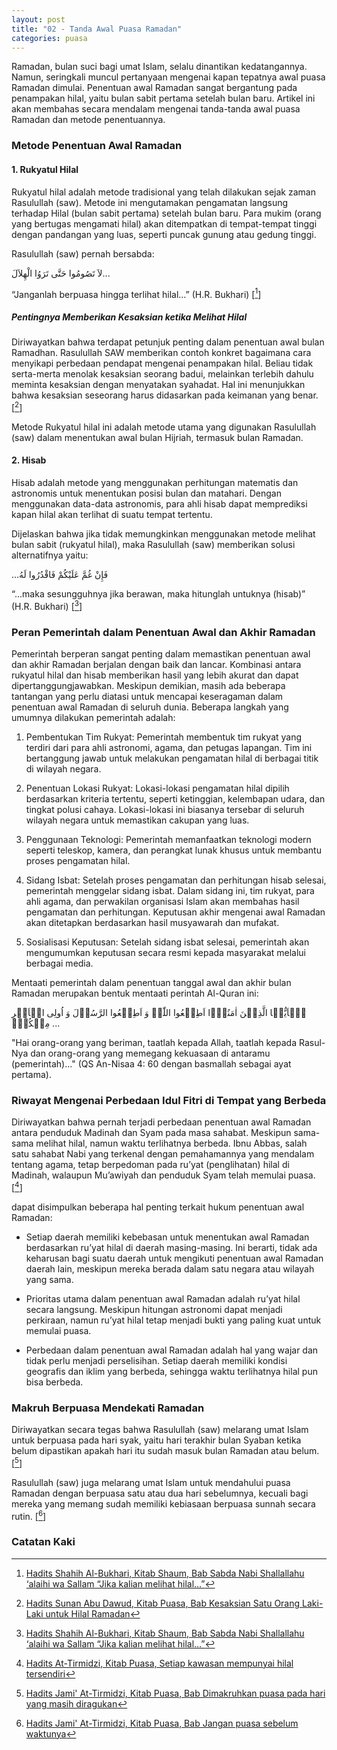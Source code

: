 ```yaml
---
layout: post
title: "02 - Tanda Awal Puasa Ramadan"
categories: puasa
---
```


Ramadan, bulan suci bagi umat Islam, selalu dinantikan kedatangannya. Namun, seringkali muncul pertanyaan mengenai kapan tepatnya awal puasa Ramadan dimulai. Penentuan awal Ramadan sangat bergantung pada penampakan hilal, yaitu bulan sabit pertama setelah bulan baru. Artikel ini akan membahas secara mendalam mengenai tanda-tanda awal puasa Ramadan dan metode penentuannya.

### Metode Penentuan Awal Ramadan

#### 1. Rukyatul Hilal

Rukyatul hilal adalah metode tradisional yang telah dilakukan sejak zaman Rasulullah (saw). Metode ini mengutamakan pengamatan langsung terhadap Hilal (bulan sabit pertama) setelah bulan baru. Para mukim (orang yang bertugas mengamati hilal) akan ditempatkan di tempat-tempat tinggi dengan pandangan yang luas, seperti puncak gunung atau gedung tinggi.

Rasulullah (saw) pernah bersabda:

<p class="arab">
لاَ تَصُومُوا حَتَّى تَرَوُا الْهِلاَلَ...
</p>

“Janganlah berpuasa hingga terlihat hilal…” (H.R. Bukhari) [[^f2ec3f49-9451-4bd8-85e4-475e3a522713]]

[^f2ec3f49-9451-4bd8-85e4-475e3a522713]: [Hadits Shahih Al-Bukhari, Kitab Shaum, Bab Sabda Nabi Shallallahu ‘alaihi wa Sallam “Jika kalian melihat hilal…”](/referensi/f2ec3f49-9451-4bd8-85e4-475e3a522713.html)

##### Pentingnya Memberikan Kesaksian ketika Melihat Hilal

Diriwayatkan bahwa terdapat petunjuk penting dalam penentuan awal bulan Ramadhan. Rasulullah SAW memberikan contoh konkret bagaimana cara menyikapi perbedaan pendapat mengenai penampakan hilal. Beliau tidak serta-merta menolak kesaksian seorang badui, melainkan terlebih dahulu  meminta kesaksian dengan menyatakan syahadat. Hal ini menunjukkan bahwa kesaksian seseorang harus didasarkan pada keimanan yang benar. [[^53fa2633-a836-453e-b8e1-04a09753fe5b]]

[^53fa2633-a836-453e-b8e1-04a09753fe5b]: [Hadits Sunan Abu Dawud, Kitab Puasa, Bab Kesaksian Satu Orang Laki-Laki untuk Hilal Ramadan](/referensi/53fa2633-a836-453e-b8e1-04a09753fe5b.html)

<!-- Jelaskan secara sederhana apa itu hilal dan perannya dalam penentuan awal bulan hijriyah, termasuk Ramadan.
Sertakan gambar atau ilustrasi hilal untuk mempermudah pemahaman. -->

Metode Rukyatul hilal ini adalah metode utama yang digunakan Rasulullah (saw) dalam menentukan awal bulan Hijriah, termasuk bulan Ramadan.

<!-- Jelaskan metode rukyatul hilal secara detail, termasuk persiapan, waktu pelaksanaan, dan kriteria hilal yang sah.
Sebutkan negara-negara yang masih menggunakan metode rukyatul hilal secara murni. -->

#### 2. Hisab

Hisab adalah metode yang menggunakan perhitungan matematis dan astronomis untuk menentukan posisi bulan dan matahari. Dengan menggunakan data-data astronomis, para ahli hisab dapat memprediksi kapan hilal akan terlihat di suatu tempat tertentu.

Dijelaskan bahwa jika tidak memungkinkan menggunakan metode melihat bulan sabit (rukyatul hilal), maka Rasulullah (saw) memberikan solusi alternatifnya yaitu:

<p class="arab">
...فَإِنْ غُمَّ عَلَيْكُمْ فَاقْدُرُوا لَهُ
</p>

“...maka sesungguhnya jika berawan, maka hitunglah untuknya (hisab)”  (H.R. Bukhari) [[^f2ec3f49-9451-4bd8-85e4-475e3a522713]]

### Peran Pemerintah dalam Penentuan Awal dan Akhir Ramadan

Pemerintah berperan sangat penting dalam memastikan penentuan awal dan akhir Ramadan berjalan dengan baik dan lancar. Kombinasi antara rukyatul hilal dan hisab memberikan hasil yang lebih akurat dan dapat dipertanggungjawabkan. Meskipun demikian, masih ada beberapa tantangan yang perlu diatasi untuk mencapai keseragaman dalam penentuan awal Ramadan di seluruh dunia. Beberapa langkah yang umumnya dilakukan pemerintah adalah:

1. Pembentukan Tim Rukyat: Pemerintah membentuk tim rukyat yang terdiri dari para ahli astronomi, agama, dan petugas lapangan.
Tim ini bertanggung jawab untuk melakukan pengamatan hilal di berbagai titik di wilayah negara.

2. Penentuan Lokasi Rukyat: Lokasi-lokasi pengamatan hilal dipilih berdasarkan kriteria tertentu, seperti ketinggian, kelembapan udara, dan tingkat polusi cahaya. Lokasi-lokasi ini biasanya tersebar di seluruh wilayah negara untuk memastikan cakupan yang luas.

3. Penggunaan Teknologi: Pemerintah memanfaatkan teknologi modern seperti teleskop, kamera, dan perangkat lunak khusus untuk membantu proses pengamatan hilal. 

4. Sidang Isbat: Setelah proses pengamatan dan perhitungan hisab selesai, pemerintah menggelar sidang isbat. Dalam sidang ini, tim rukyat, para ahli agama, dan perwakilan organisasi Islam akan membahas hasil pengamatan dan perhitungan. Keputusan akhir mengenai awal Ramadan akan ditetapkan berdasarkan hasil musyawarah dan mufakat.

5. Sosialisasi Keputusan: Setelah sidang isbat selesai, pemerintah akan mengumumkan keputusan secara resmi kepada masyarakat melalui berbagai media.

Mentaati pemerintah dalam penentuan tanggal awal dan akhir bulan Ramadan merupakan bentuk mentaati perintah Al-Quran ini:

<p class="quran2">
یٰۤاَیُّہَا الَّذِیۡنَ اٰمَنُوۡۤا اَطِیۡعُوا اللّٰہَ وَ اَطِیۡعُوا الرَّسُوۡلَ وَ اُولِی الۡاَمۡرِ مِنۡکُمۡۚ ...
</p>

"Hai orang-orang yang beriman, taatlah kepada Allah, taatlah kepada Rasul-Nya dan orang-orang yang memegang kekuasaan di antaramu (pemerintah)..." (QS An-Nisaa 4: 60 dengan basmallah sebagai ayat pertama).

### Riwayat Mengenai Perbedaan Idul Fitri di Tempat yang Berbeda

Diriwayatkan bahwa pernah terjadi perbedaan penentuan awal Ramadan antara penduduk Madinah dan Syam pada masa sahabat. Meskipun sama-sama melihat hilal, namun waktu terlihatnya berbeda. Ibnu Abbas, salah satu sahabat Nabi yang terkenal dengan pemahamannya yang mendalam tentang agama, tetap berpedoman pada ru’yat (penglihatan) hilal di Madinah, walaupun Mu’awiyah dan penduduk Syam telah memulai puasa. [[^1783a475-fbb3-459e-b442-c52e56e3c548]]

[^1783a475-fbb3-459e-b442-c52e56e3c548]: [Hadits At-Tirmidzi, Kitab Puasa, Setiap kawasan mempunyai hilal tersendiri](/referensi/1783a475-fbb3-459e-b442-c52e56e3c548.html)

dapat disimpulkan beberapa hal penting terkait hukum penentuan awal Ramadan:

- Setiap daerah memiliki kebebasan untuk menentukan awal Ramadan berdasarkan ru’yat hilal di daerah masing-masing. Ini berarti, tidak ada keharusan bagi suatu daerah untuk mengikuti penentuan awal Ramadan daerah lain, meskipun mereka berada dalam satu negara atau wilayah yang sama.

- Prioritas utama dalam penentuan awal Ramadan adalah ru’yat hilal secara langsung. Meskipun hitungan astronomi dapat menjadi perkiraan, namun ru’yat hilal tetap menjadi bukti yang paling kuat untuk memulai puasa.

- Perbedaan dalam penentuan awal Ramadan adalah hal yang wajar dan tidak perlu menjadi perselisihan. Setiap daerah memiliki kondisi geografis dan iklim yang berbeda, sehingga waktu terlihatnya hilal pun bisa berbeda.

<!-- Kata Kunci Utama: tanda awal puasa Ramadan, hilal, penentuan awal Ramadan, bulan suci, bulan Ramadan, Islam -->

### Makruh Berpuasa Mendekati Ramadan

Diriwayatkan secara tegas bahwa Rasulullah (saw) melarang umat Islam untuk berpuasa pada hari syak, yaitu hari terakhir bulan Syaban ketika belum dipastikan apakah hari itu sudah masuk bulan Ramadan atau belum. [[^0a746976-47ce-4f18-b331-264d23453a44]]

Rasulullah (saw) juga melarang umat Islam untuk mendahului puasa Ramadan dengan berpuasa satu atau dua hari sebelumnya, kecuali bagi mereka yang memang sudah memiliki kebiasaan berpuasa sunnah secara rutin. [[^3473b195-23de-499e-bc9c-21431d5371b7]]

[^3473b195-23de-499e-bc9c-21431d5371b7]: [Hadits Jami' At-Tirmidzi, Kitab Puasa, Bab Jangan puasa sebelum waktunya](/referensi/3473b195-23de-499e-bc9c-21431d5371b7.html)

[^0a746976-47ce-4f18-b331-264d23453a44]: [Hadits Jami' At-Tirmidzi, Kitab Puasa, Bab Dimakruhkan puasa pada hari yang masih diragukan](/referensi/0a746976-47ce-4f18-b331-264d23453a44.html)

### Catatan Kaki